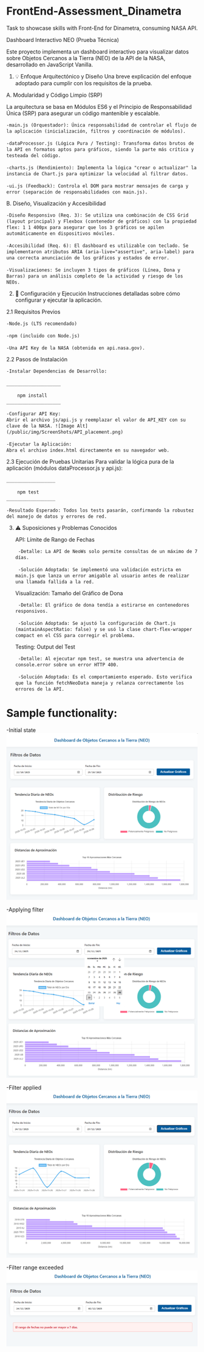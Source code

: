 # FrontEnd-Assessment_Dinametra
Task to showcase skills with Front-End for Dinametra, consuming NASA API.

Dashboard Interactivo NEO (Prueba Técnica)

Este proyecto implementa un dashboard interactivo para visualizar datos sobre Objetos Cercanos a la Tierra (NEO) de la API de la NASA, desarrollado en JavaScript Vanilla.

1. 💡 Enfoque Arquitectónico y Diseño
Una breve explicación del enfoque adoptado para cumplir con los requisitos de la prueba.


A. Modularidad y Código Limpio (SRP)

La arquitectura se basa en Módulos ES6 y el Principio de Responsabilidad Única (SRP) para asegurar un código mantenible y escalable.

	-main.js (Orquestador): Única responsabilidad de controlar el flujo de la aplicación (inicialización, filtros y coordinación de módulos).

	-dataProcessor.js (Lógica Pura / Testing): Transforma datos brutos de la API en formatos aptos para gráficos, siendo la parte más crítica y testeada del código.

	-charts.js (Rendimiento): Implementa la lógica "crear o actualizar" la instancia de Chart.js para optimizar la velocidad al filtrar datos.

	-ui.js (Feedback): Controla el DOM para mostrar mensajes de carga y error (separación de responsabilidades con main.js).


B. Diseño, Visualización y Accesibilidad

	-Diseño Responsivo (Req. 3): Se utiliza una combinación de CSS Grid (layout principal) y Flexbox (contenedor de gráficos) con la propiedad flex: 1 1 400px para asegurar que los 3 gráficos se apilen automáticamente en dispositivos móviles.

	-Accesibilidad (Req. 6): El dashboard es utilizable con teclado. Se implementaron atributos ARIA (aria-live="assertive", aria-label) para una correcta anunciación de los gráficos y estados de error.

	-Visualizaciones: Se incluyen 3 tipos de gráficos (Línea, Dona y Barras) para un análisis completo de la actividad y riesgo de los NEOs.



2. 🚀 Configuración y Ejecución
Instrucciones detalladas sobre cómo configurar y ejecutar la aplicación.

2.1 Requisitos Previos

	-Node.js (LTS recomendado)

	-npm (incluido con Node.js)

	-Una API Key de la NASA (obtenida en api.nasa.gov).

2.2 Pasos de Instalación

	-Instalar Dependencias de Desarrollo:
		
    ____________________

		npm install
    ____________________

	-Configurar API Key: 
	Abrir el archivo js/api.js y reemplazar el valor de API_KEY con su clave de la NASA. ![Image Alt](/public/img/ScreenShots/API_placement.png)

	-Ejecutar la Aplicación: 
	Abra el archivo index.html directamente en su navegador web.

2.3 Ejecución de Pruebas Unitarias
Para validar la lógica pura de la aplicación (módulos dataProcessor.js y api.js):

    __________________

		npm test
    __________________

	-Resultado Esperado: Todos los tests pasarán, confirmando la robustez del manejo de datos y errores de red.



3. ⚠️ Suposiciones y Problemas Conocidos

	API: Límite de Rango de Fechas

		-Detalle: La API de NeoWs solo permite consultas de un máximo de 7 días.

		-Solución Adoptada: Se implementó una validación estricta en main.js que lanza un error amigable al usuario antes de realizar una llamada fallida a la red.

	Visualización: Tamaño del Gráfico de Dona

		-Detalle: El gráfico de dona tendía a estirarse en contenedores responsivos.

		-Solución Adoptada: Se ajustó la configuración de Chart.js (maintainAspectRatio: false) y se usó la clase chart-flex-wrapper compact en el CSS para corregir el problema.

	Testing: Output del Test

		-Detalle: Al ejecutar npm test, se muestra una advertencia de console.error sobre un error HTTP 400.

		-Solución Adoptada: Es el comportamiento esperado. Esto verifica que la función fetchNeoData maneja y relanza correctamente los errores de la API.


# Sample functionality:

-Initial state  ![Image Alt](/public/img/ScreenShots/01_initial-state.png)


-Applying filter ![Image Alt](/public/img/ScreenShots/02_applying-filter.png)

-Filter applied ![Image Alt](/public/img/ScreenShots/03_filter-applied.png)

-Filter range exceeded ![Image Alt](/public/img/ScreenShots/04_out-of-range.png)
